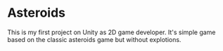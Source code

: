 # Asteroids
This is my first project on Unity as 2D game developer. It's simple game based on the classic asteroids game but without explotions.
